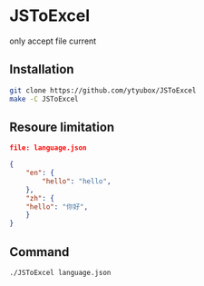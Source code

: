 # JSToExcel

only accept file current

## Installation
```bash
git clone https://github.com/ytyubox/JSToExcel
make -C JSToExcel
```

## Resoure limitation
```json
file: language.json

{
	"en": {
		"hello": "hello",
	},
	"zh": {
	"hello": "你好",
	}
}
```



## Command

```bash
./JSToExcel language.json
```

